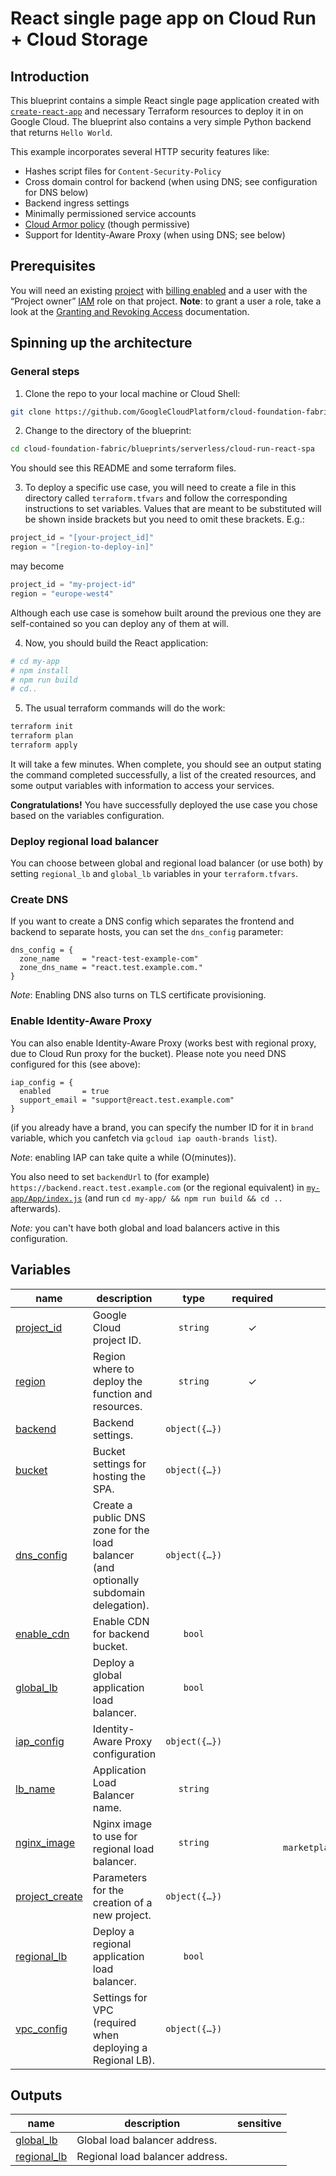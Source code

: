 # React single page app on Cloud Run + Cloud Storage

## Introduction

This blueprint contains a simple React single page application created with [`create-react-app`](https://create-react-app.dev/)
and necessary Terraform resources to deploy it in on Google Cloud. The blueprint also contains a very simple Python backend
that returns `Hello World`.

This example incorporates several HTTP security features like:
- Hashes script files for `Content-Security-Policy`
- Cross domain control for backend (when using DNS; see configuration for DNS below)
- Backend ingress settings
- Minimally permissioned service accounts
- [Cloud Armor policy](cloud-armor.tf) (though permissive)
- Support for Identity-Aware Proxy (when using DNS; see below)

## Prerequisites

You will need an existing [project](https://cloud.google.com/resource-manager/docs/creating-managing-projects) with [billing enabled](https://cloud.google.com/billing/docs/how-to/modify-project) and a user with the “Project owner” [IAM](https://cloud.google.com/iam) role on that project. __Note__: to grant a user a role, take a look at the [Granting and Revoking Access](https://cloud.google.com/iam/docs/granting-changing-revoking-access#grant-single-role) documentation.

## Spinning up the architecture

### General steps

1. Clone the repo to your local machine or Cloud Shell:

```bash
git clone https://github.com/GoogleCloudPlatform/cloud-foundation-fabric
```

2. Change to the directory of the blueprint:

```bash
cd cloud-foundation-fabric/blueprints/serverless/cloud-run-react-spa
```

You should see this README and some terraform files.

3. To deploy a specific use case, you will need to create a file in this directory called `terraform.tfvars` and follow the corresponding instructions to set variables. Values that are meant to be substituted will be shown inside brackets but you need to omit these brackets. E.g.:

```tfvars
project_id = "[your-project_id]"
region = "[region-to-deploy-in]"
```

may become

```tfvars
project_id = "my-project-id"
region = "europe-west4"
```

Although each use case is somehow built around the previous one they are self-contained so you can deploy any of them at will.

4. Now, you should build the React application:

```sh
# cd my-app
# npm install
# npm run build
# cd..
```

5. The usual terraform commands will do the work:

```bash
terraform init
terraform plan
terraform apply
```

It will take a few minutes. When complete, you should see an output stating the command completed successfully, a list of the created resources, and some output variables with information to access your services.

__Congratulations!__ You have successfully deployed the use case you chose based on the variables configuration.

### Deploy regional load balancer

You can choose between global and regional load balancer (or use both) by setting `regional_lb` and `global_lb` variables in
your `terraform.tfvars`.

### Create DNS 

If you want to create a DNS config which separates the frontend and backend to separate hosts, you can set the
`dns_config` parameter:

```hcl
dns_config = {
  zone_name     = "react-test-example-com"
  zone_dns_name = "react.test.example.com."
}
```

*Note*: Enabling DNS also turns on TLS certificate provisioning.

### Enable Identity-Aware Proxy

You can also enable Identity-Aware Proxy (works best with regional proxy, due to Cloud Run proxy for the bucket). Please 
note you need DNS configured for this (see above):

```hcl
iap_config = {
  enabled       = true
  support_email = "support@react.test.example.com"
}
```

(if you already have a brand, you can specify the number ID for it in `brand` variable, which you canfetch via `gcloud iap oauth-brands list`).

*Note*: enabling IAP can take quite a while (O(minutes)).

You also need to set `backendUrl` to (for example) `https://backend.react.test.example.com` (or the regional equivalent) 
in [`my-app/App/index.js`](my-app/App/index.js) (and run `cd my-app/ && npm run build && cd ..` afterwards).

*Note:* you can't have both global and load balancers active in this configuration.
<!-- BEGIN TFDOC -->
## Variables

| name                               | description                                                                           |                                                                                                                                                                                                                                                                         type                                                                                                                                                                                                                                                                          | required |                                                                                                                                default                                                                                                                                |
| ---------------------------------- | ------------------------------------------------------------------------------------- | :---------------------------------------------------------------------------------------------------------------------------------------------------------------------------------------------------------------------------------------------------------------------------------------------------------------------------------------------------------------------------------------------------------------------------------------------------------------------------------------------------------------------------------------------------: | :------: | :-------------------------------------------------------------------------------------------------------------------------------------------------------------------------------------------------------------------------------------------------------------------: |
| [project_id](variables.tf#L91)     | Google Cloud project ID.                                                              |                                                                                                                                                                                                                                                                  <code>string</code>                                                                                                                                                                                                                                                                  |    ✓     |                                                                                                                                                                                                                                                                       |
| [region](variables.tf#L96)         | Region where to deploy the function and resources.                                    |                                                                                                                                                                                                                                                                  <code>string</code>                                                                                                                                                                                                                                                                  |    ✓     |                                                                                                                                                                                                                                                                       |
| [backend](variables.tf#L15)        | Backend settings.                                                                     |                                                                                                                                         <code title="object&#40;&#123;&#10;  function_name   &#61; optional&#40;string, &#34;my-react-app-backend&#34;&#41;&#10;  service_account &#61; optional&#40;string, &#34;my-react-app-backend&#34;&#41;&#10;&#125;&#41;">object&#40;&#123;&#8230;&#125;&#41;</code>                                                                                                                                          |          |                                                                                                                       <code>&#123;&#125;</code>                                                                                                                       |
| [bucket](variables.tf#L24)         | Bucket settings for hosting the SPA.                                                  |                                                                                                      <code title="object&#40;&#123;&#10;  name          &#61; optional&#40;string, &#34;my-react-app&#34;&#41;&#10;  random_suffix &#61; optional&#40;bool, true&#41;&#10;  build_name    &#61; optional&#40;string, &#34;my-react-app-build&#34;&#41; &#35; Build bucket for CF v2&#10;&#125;&#41;">object&#40;&#123;&#8230;&#125;&#41;</code>                                                                                                       |          |                                                                                                                       <code>&#123;&#125;</code>                                                                                                                       |
| [dns_config](variables.tf#L34)     | Create a public DNS zone for the load balancer (and optionally subdomain delegation). | <code title="object&#40;&#123;&#10;  zone_name                       &#61; string&#10;  zone_dns_name                   &#61; string &#35; Don&#39;t specify ending dot&#10;  frontend                        &#61; optional&#40;string, &#34;www&#34;&#41;&#10;  backend                         &#61; optional&#40;string, &#34;api&#34;&#41;&#10;  subdomain_delegation_zone_name  &#61; optional&#40;string&#41;&#10;  subdomain_delegation_project_id &#61; optional&#40;string&#41;&#10;&#125;&#41;">object&#40;&#123;&#8230;&#125;&#41;</code> |          |                                                                                                                           <code>null</code>                                                                                                                           |
| [enable_cdn](variables.tf#L47)     | Enable CDN for backend bucket.                                                        |                                                                                                                                                                                                                                                                   <code>bool</code>                                                                                                                                                                                                                                                                   |          |                                                                                                                          <code>false</code>                                                                                                                           |
| [global_lb](variables.tf#L53)      | Deploy a global application load balancer.                                            |                                                                                                                                                                                                                                                                   <code>bool</code>                                                                                                                                                                                                                                                                   |          |                                                                                                                           <code>true</code>                                                                                                                           |
| [iap_config](variables.tf#L60)     | Identity-Aware Proxy configuration                                                    |                                                                                                                      <code title="object&#40;&#123;&#10;  enabled       &#61; optional&#40;bool, false&#41;&#10;  support_email &#61; optional&#40;string&#41;&#10;  brand         &#61; optional&#40;string&#41; &#35; Set this if you already have a brand created&#10;&#125;&#41;">object&#40;&#123;&#8230;&#125;&#41;</code>                                                                                                                      |          |                                                                                                                       <code>&#123;&#125;</code>                                                                                                                       |
| [lb_name](variables.tf#L70)        | Application Load Balancer name.                                                       |                                                                                                                                                                                                                                                                  <code>string</code>                                                                                                                                                                                                                                                                  |          |                                                                                                                  <code>&#34;my-react-app&#34;</code>                                                                                                                  |
| [nginx_image](variables.tf#L76)    | Nginx image to use for regional load balancer.                                        |                                                                                                                                                                                                                                                                  <code>string</code>                                                                                                                                                                                                                                                                  |          |                                                                                            <code>&#34;gcr.io&#47;cloud-marketplace&#47;google&#47;nginx1:1.26&#34;</code>                                                                                             |
| [project_create](variables.tf#L82) | Parameters for the creation of a new project.                                         |                                                                                                                                                                                        <code title="object&#40;&#123;&#10;  billing_account_id &#61; string&#10;  parent             &#61; string&#10;&#125;&#41;">object&#40;&#123;&#8230;&#125;&#41;</code>                                                                                                                                                                                         |          |                                                                                                                           <code>null</code>                                                                                                                           |
| [regional_lb](variables.tf#L101)   | Deploy a regional application load balancer.                                          |                                                                                                                                                                                                                                                                   <code>bool</code>                                                                                                                                                                                                                                                                   |          |                                                                                                                          <code>false</code>                                                                                                                           |
| [vpc_config](variables.tf#L107)    | Settings for VPC (required when deploying a Regional LB).                             |       <code title="object&#40;&#123;&#10;  network                &#61; string&#10;  network_project        &#61; optional&#40;string&#41;&#10;  subnetwork             &#61; string&#10;  subnet_cidr            &#61; optional&#40;string, &#34;172.20.20.0&#47;24&#34;&#41;&#10;  proxy_only_subnetwork  &#61; string&#10;  proxy_only_subnet_cidr &#61; optional&#40;string, &#34;172.20.30.0&#47;24&#34;&#41;&#10;  create                 &#61; optional&#40;bool, true&#41;&#10;&#125;&#41;">object&#40;&#123;&#8230;&#125;&#41;</code>        |          | <code title="&#123;&#10;  network               &#61; &#34;my-react-app-vpc&#34;&#10;  subnetwork            &#61; &#34;my-react-app-vpc-subnet&#34;&#10;  proxy_only_subnetwork &#61; &#34;my-react-app-vpc-proxy-subnet&#34;&#10;&#125;">&#123;&#8230;&#125;</code> |

## Outputs

| name                          | description                     | sensitive |
| ----------------------------- | ------------------------------- | :-------: |
| [global_lb](outputs.tf#L15)   | Global load balancer address.   |           |
| [regional_lb](outputs.tf#L20) | Regional load balancer address. |           |
<!-- END TFDOC -->
